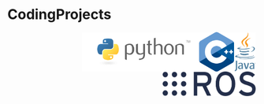 # CodingProjects

<div><img src="https://github.com/bikenthusiast/CodingProjects/blob/master/General/images/320px-Java_programming_language_logo.png" height="80px" align="right"></div>

<div><img src="https://github.com/bikenthusiast/CodingProjects/blob/master/General/images/1200px-ISO_C%2B%2B_Logo.png" height="80px" align="right"></div>

<div><img src="https://github.com/bikenthusiast/CodingProjects/blob/master/General/images/python_logo.png" height="80px" align="right"></div>

<div><img src="https://github.com/bikenthusiast/CodingProjects/blob/master/General/images/ros_logo.svg" height="50px" align="right"></div>
